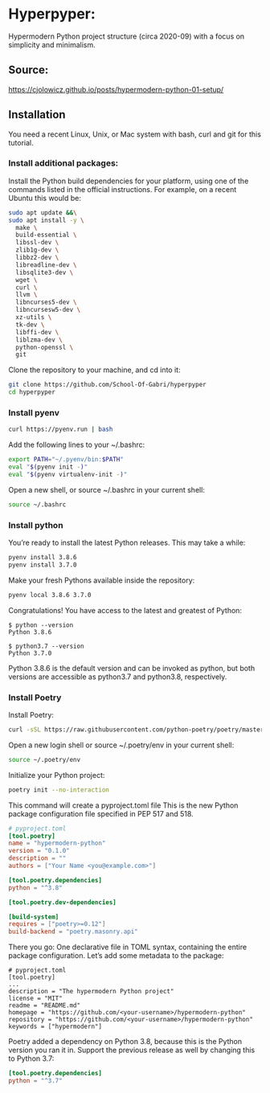 # Hyperpyper:

Hypermodern Python project structure (circa 2020-09) with a focus on simplicity and minimalism.

## Source:

https://cjolowicz.github.io/posts/hypermodern-python-01-setup/

## Installation

You need a recent Linux, Unix, or Mac system with bash, curl and git for this tutorial.

### Install additional packages:

Install the Python build dependencies for your platform, using one of the commands listed in the official instructions. For example, on a recent Ubuntu this would be:

```sh
sudo apt update &&\
sudo apt install -y \
  make \
  build-essential \
  libssl-dev \
  zlib1g-dev \
  libbz2-dev \
  libreadline-dev \
  libsqlite3-dev \
  wget \
  curl \
  llvm \
  libncurses5-dev \
  libncursesw5-dev \
  xz-utils \
  tk-dev \
  libffi-dev \
  liblzma-dev \
  python-openssl \
  git
```

Clone the repository to your machine, and cd into it:

```sh
git clone https://github.com/School-Of-Gabri/hyperpyper
cd hyperpyper
```

### Install pyenv

```sh
curl https://pyenv.run | bash
```

Add the following lines to your ~/.bashrc:

```sh
export PATH="~/.pyenv/bin:$PATH"
eval "$(pyenv init -)"
eval "$(pyenv virtualenv-init -)"
```

Open a new shell, or source ~/.bashrc in your current shell:

```sh
source ~/.bashrc
```

### Install python

You’re ready to install the latest Python releases. This may take a while:

```sh
pyenv install 3.8.6
pyenv install 3.7.0
```

Make your fresh Pythons available inside the repository:

```sh
pyenv local 3.8.6 3.7.0
```

Congratulations! You have access to the latest and greatest of Python:

```
$ python --version
Python 3.8.6

$ python3.7 --version
Python 3.7.0
```

Python 3.8.6 is the default version and can be invoked as python, but both versions are accessible as python3.7 and python3.8, respectively.

### Install Poetry

Install Poetry:

```sh
curl -sSL https://raw.githubusercontent.com/python-poetry/poetry/master/get-poetry.py | python
```

Open a new login shell or source ~/.poetry/env in your current shell:

```sh
source ~/.poetry/env
```

Initialize your Python project:

```sh
poetry init --no-interaction
```

This command will create a pyproject.toml file
This is the new Python package configuration file specified in PEP 517 and 518.

```toml
# pyproject.toml
[tool.poetry]
name = "hypermodern-python"
version = "0.1.0"
description = ""
authors = ["Your Name <you@example.com>"]

[tool.poetry.dependencies]
python = "^3.8"

[tool.poetry.dev-dependencies]

[build-system]
requires = ["poetry>=0.12"]
build-backend = "poetry.masonry.api"
```

There you go: One declarative file in TOML syntax, containing the entire package configuration. Let’s add some metadata to the package:

```
# pyproject.toml
[tool.poetry]
...
description = "The hypermodern Python project"
license = "MIT"
readme = "README.md"
homepage = "https://github.com/<your-username>/hypermodern-python"
repository = "https://github.com/<your-username>/hypermodern-python"
keywords = ["hypermodern"]
```

Poetry added a dependency on Python 3.8, because this is the Python version you ran it in. Support the previous release as well by changing this to Python 3.7:

```toml
[tool.poetry.dependencies]
python = "^3.7"
```
